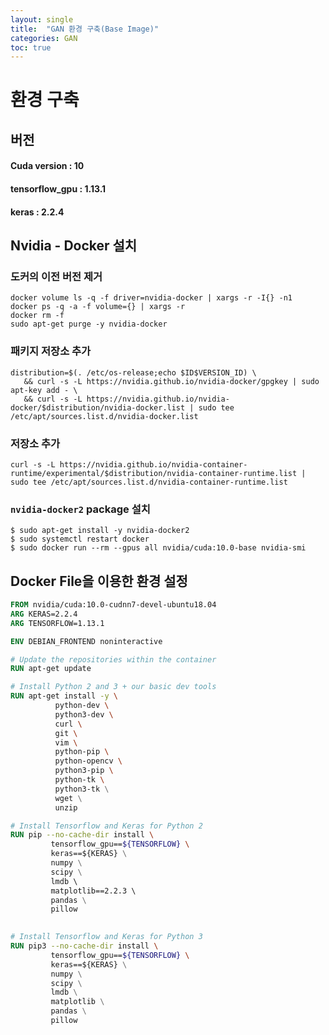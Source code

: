 ```yaml
---
layout: single
title:  "GAN 환경 구축(Base Image)"
categories: GAN
toc: true
---
```



# 환경 구축



## 버전

#### Cuda version			  : 10

#### tensorflow_gpu		 : 1.13.1

#### keras							: 2.2.4



## Nvidia - Docker 설치

### 도커의 이전 버전 제거

```shell
docker volume ls -q -f driver=nvidia-docker | xargs -r -I{} -n1
docker ps -q -a -f volume={} | xargs -r
docker rm -f
sudo apt-get purge -y nvidia-docker
```



### 패키지 저장소 추가

```shell
distribution=$(. /etc/os-release;echo $ID$VERSION_ID) \
   && curl -s -L https://nvidia.github.io/nvidia-docker/gpgkey | sudo apt-key add - \
   && curl -s -L https://nvidia.github.io/nvidia-docker/$distribution/nvidia-docker.list | sudo tee /etc/apt/sources.list.d/nvidia-docker.list
```



### 저장소 추가

```shell
curl -s -L https://nvidia.github.io/nvidia-container-runtime/experimental/$distribution/nvidia-container-runtime.list | sudo tee /etc/apt/sources.list.d/nvidia-container-runtime.list
```



### `nvidia-docker2` package 설치

```shell
$ sudo apt-get install -y nvidia-docker2
$ sudo systemctl restart docker
$ sudo docker run --rm --gpus all nvidia/cuda:10.0-base nvidia-smi
```



## Docker File을 이용한 환경 설정

```dockerfile
FROM nvidia/cuda:10.0-cudnn7-devel-ubuntu18.04
ARG KERAS=2.2.4
ARG TENSORFLOW=1.13.1

ENV DEBIAN_FRONTEND noninteractive

# Update the repositories within the container
RUN apt-get update

# Install Python 2 and 3 + our basic dev tools
RUN apt-get install -y \
          python-dev \
          python3-dev \
          curl \
          git \
          vim \
          python-pip \
          python-opencv \
          python3-pip \
          python-tk \ 
          python3-tk \
          wget \
          unzip

# Install Tensorflow and Keras for Python 2
RUN pip --no-cache-dir install \
         tensorflow_gpu==${TENSORFLOW} \ 
         keras==${KERAS} \
         numpy \
         scipy \
         lmdb \ 
         matplotlib==2.2.3 \ 
         pandas \
         pillow
         

# Install Tensorflow and Keras for Python 3
RUN pip3 --no-cache-dir install \
         tensorflow_gpu==${TENSORFLOW} \ 
         keras==${KERAS} \
         numpy \
         scipy \
         lmdb \
         matplotlib \
         pandas \
         pillow 
```

